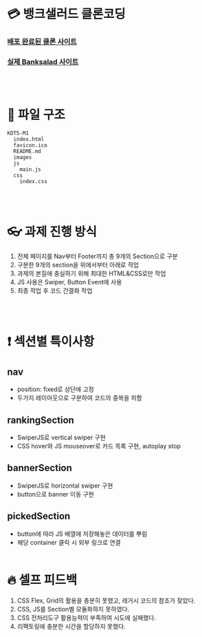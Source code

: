 # 💳 뱅크샐러드 클론코딩

### [배포 완료된 클론 사이트](https://banksalad-clonecoding.netlify.app/)

### [실제 Banksalad 사이트](https://www.banksalad.com/)

<br>
<br>

# 📂 파일 구조

```
KDT5-M1
  index.html
  favicon.ico
  README.md
  images
  js
    main.js
  css
    index.css
```

<br>
<br>

# 👓 과제 진행 방식

1. 전체 페이지를 Nav부터 Footer까지 총 9개의 Section으로 구분
2. 구분한 9개의 section을 위에서부터 아래로 작업
3. 과제의 본질에 충실하기 위해 최대한 HTML&CSS로만 작업
4. JS 사용은 Swiper, Button Event에 사용
5. 최종 작업 후 코드 간결화 작업

<br>
<br>

# ❗️ 섹션별 특이사항

## nav

- position: fixed로 상단에 고정
- 두가지 레이아웃으로 구분하여 코드의 중복을 피함

## rankingSection

- SwiperJS로 vertical swiper 구현
- CSS hover와 JS mouseover로 카드 목록 구현, autoplay stop

## bannerSection

- SwiperJS로 horizontal swiper 구현
- button으로 banner 이동 구현

## pickedSection

- button에 따라 JS 배열에 저장해놓은 데이터를 뿌림
- 해당 container 클릭 시 외부 링크로 연결
  <br>
  <br>

# 🔥 셀프 피드백

1. CSS Flex, Grid의 활용을 충분히 못했고, 레거시 코드의 참조가 잦았다.
2. CSS, JS를 Section별 모듈화하지 못하였다.
3. CSS 전처리도구 활용능력이 부족하여 시도에 실패했다.
4. 리팩토링에 충분한 시간을 할당하지 못했다.
